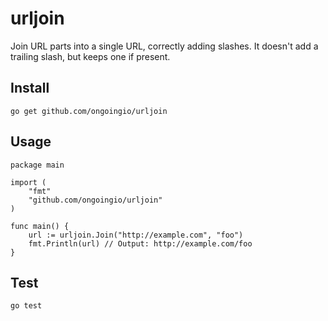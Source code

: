 urljoin
=======

Join URL parts into a single URL, correctly adding slashes. 
It doesn't add a trailing slash, but keeps one if present.

## Install

    go get github.com/ongoingio/urljoin
  
## Usage

    package main
    
    import (
        "fmt"
        "github.com/ongoingio/urljoin"
    )
    
    func main() {
        url := urljoin.Join("http://example.com", "foo")
        fmt.Println(url) // Output: http://example.com/foo
    }

## Test

    go test
